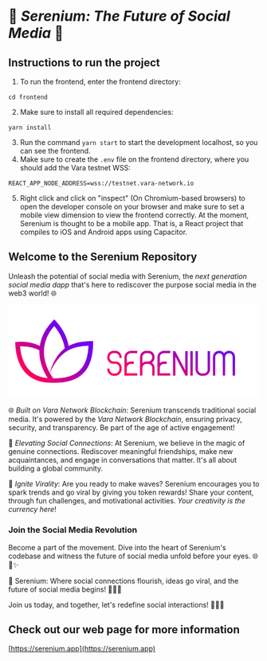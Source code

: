 # 🌟 *Serenium: The Future of Social Media* 🚀

## Instructions to run the project

1. To run the frontend, enter the frontend directory:
```
cd frontend
```
2. Make sure to install all required dependencies:
```
yarn install
```
3. Run the command ```yarn start``` to start the development localhost, so you can see the frontend.
4. Make sure to create the ```.env``` file on the frontend directory, where you should add the Vara testnet WSS:
```
REACT_APP_NODE_ADDRESS=wss://testnet.vara-network.io
```
5. Right click and click on "inspect" (On Chromium-based browsers) to open the developer console on your browser and make sure to set a mobile view dimension to view the frontend correctly. At the moment, Serenium is thought to be a mobile app. That is, a React project that compiles to iOS and Android apps using Capacitor.

## Welcome to the Serenium Repository

Unleash the potential of social media with Serenium, the *next generation social media dapp* that's here to rediscover the purpose social media in the web3 world! 🌐

![Serenium Logo](SereniumLogo.png)

🌐 *Built on Vara Network Blockchain*: Serenium transcends traditional social media. It's powered by the *Vara Network Blockchain*, ensuring privacy, security, and transparency. Be part of the age of active engagement!

🤝 *Elevating Social Connections*: At Serenium, we believe in the magic of genuine connections. Rediscover meaningful friendships, make new acquaintances, and engage in conversations that matter. It's all about building a global community.

🚀 *Ignite Virality*: Are you ready to make waves? Serenium encourages you to spark trends and go viral by giving you token rewards! Share your content, through fun challenges, and motivational activities. *Your creativity is the currency here*!

### Join the Social Media Revolution

Become a part of the movement. Dive into the heart of Serenium's codebase and witness the future of social media unfold before your eyes. 🌐💬✨

🚀 Serenium: Where social connections flourish, ideas go viral, and the future of social media begins! 🌟🌼🌐

Join us today, and together, let's redefine social interactions! 👥💬🌐

## Check out our web page for more information
[https://serenium.app](https://serenium.app)

